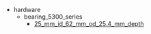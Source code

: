* hardware
  * bearing_5300_series
    * [25_mm_id_62_mm_od_25.4_mm_depth](hardware/bearing_5300_series/25_mm_id_62_mm_od_25.4_mm_depth)

